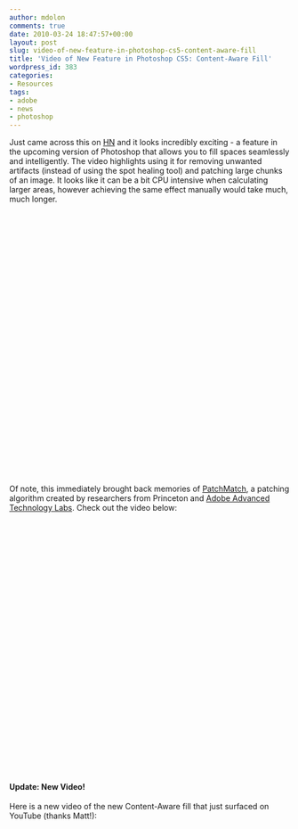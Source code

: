 ```yaml
---
author: mdolon
comments: true
date: 2010-03-24 18:47:57+00:00
layout: post
slug: video-of-new-feature-in-photoshop-cs5-content-aware-fill
title: 'Video of New Feature in Photoshop CS5: Content-Aware Fill'
wordpress_id: 383
categories:
- Resources
tags:
- adobe
- news
- photoshop
---
```


Just came across this on [HN](http://news.ycombinator.com/) and it looks incredibly exciting - a feature in the upcoming version of Photoshop that allows you to fill spaces seamlessly and intelligently.  The video highlights using it for removing unwanted artifacts (instead of using the spot healing tool) and patching large chunks of an image.  It looks like it can be a bit CPU intensive when calculating larger areas, however achieving the same effect manually would take much, much longer.

<object width="600" height="475"><param name="movie" value="http://www.youtube.com/v/NH0aEp1oDOI&#038;hl=en_US&#038;fs=1&#038;rel=0"></param><param name="allowFullScreen" value="true"></param><param name="allowscriptaccess" value="always"></param><embed src="http://www.youtube.com/v/NH0aEp1oDOI&#038;hl=en_US&#038;fs=1&#038;rel=0" type="application/x-shockwave-flash" allowscriptaccess="always" allowfullscreen="true" width="600" height="475"></embed></object>

Of note, this immediately brought back memories of [PatchMatch](http://www.cs.princeton.edu/gfx/pubs/Barnes_2009_PAR/index.php), a patching algorithm created by researchers from Princeton and [Adobe Advanced Technology Labs](http://www.adobe.com/technology/people/seattle/shechtman.html).  Check out the video below:

<object width="600" height="450"><param name="allowfullscreen" value="true" /><param name="allowscriptaccess" value="always" /><param name="movie" value="http://vimeo.com/moogaloop.swf?clip_id=5024379&amp;server=vimeo.com&amp;show_title=1&amp;show_byline=1&amp;show_portrait=0&amp;color=00ADEF&amp;fullscreen=1" /><embed src="http://vimeo.com/moogaloop.swf?clip_id=5024379&amp;server=vimeo.com&amp;show_title=1&amp;show_byline=1&amp;show_portrait=0&amp;color=00ADEF&amp;fullscreen=1" type="application/x-shockwave-flash" allowfullscreen="true" allowscriptaccess="always" width="600" height="450"></embed></object>


#### Update: New Video!

Here is a new video of the new Content-Aware fill that just surfaced on YouTube (thanks Matt!):

<object width="600" height="475"><param name="movie" value="http://www.youtube.com/v/3ScWu7pG7r0&#038;hl=en_US&#038;fs=1&#038;rel=0"></param><param name="allowFullScreen" value="true"></param><param name="allowscriptaccess" value="always"></param><embed src="http://www.youtube.com/v/3ScWu7pG7r0&#038;hl=en_US&#038;fs=1&#038;rel=0" type="application/x-shockwave-flash" allowscriptaccess="always" allowfullscreen="true" width="600" height="475"></embed></object>